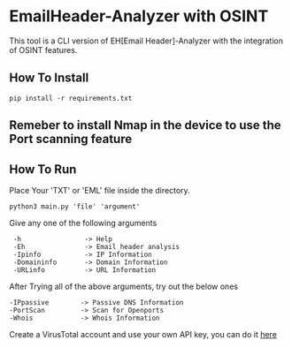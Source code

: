 # EmailHeader-Analyzer with OSINT

This tool is a CLI version of EH[Email Header]-Analyzer with the integration of OSINT features.

## How To Install
```
pip install -r requirements.txt
```

## Remeber to install Nmap in the device to use the Port scanning feature 

## How To Run

Place Your 'TXT' or 'EML' file inside the directory.

```
python3 main.py 'file' 'argument'
```
Give any one of the following arguments

```
 -h                -> Help                    
 -Eh               -> Email header analysis   
 -Ipinfo           -> IP Information                      
 -Domaininfo       -> Domain Information      
 -URLinfo          -> URL Information   
 ```
 
 After Trying all of the above arguments, try out the below ones
 
 ```
 -IPpassive        -> Passive DNS Information
 -PortScan         -> Scan for Openports
 -Whois            -> Whois Information
 ```
 
 Create a VirusTotal account and use your own API key, you can do it [here](https://www.virustotal.com/gui/home/search)
